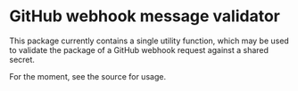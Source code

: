 # GitHub webhook message validator

This package currently contains a single utility function, which may be used to validate the package
of a GitHub webhook request against a shared secret.

For the moment, see the source for usage.
